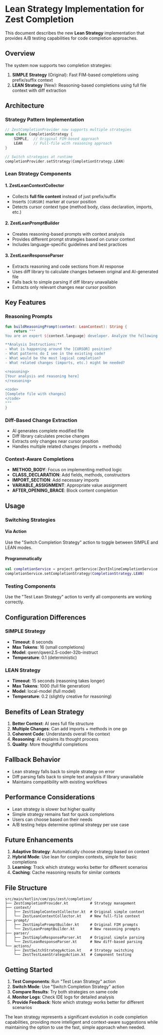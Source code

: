 # Lean Strategy Implementation for Zest Completion

This document describes the new **Lean Strategy** implementation that provides A/B testing capabilities for code completion approaches.

## Overview

The system now supports two completion strategies:

1. **SIMPLE Strategy** (Original): Fast FIM-based completions using prefix/suffix context
2. **LEAN Strategy** (New): Reasoning-based completions using full file context with diff extraction

## Architecture

### Strategy Pattern Implementation

```kotlin
// ZestCompletionProvider now supports multiple strategies
enum class CompletionStrategy {
    SIMPLE,  // Original FIM-based approach  
    LEAN     // Full-file with reasoning approach
}

// Switch strategies at runtime
completionProvider.setStrategy(CompletionStrategy.LEAN)
```

### Lean Strategy Components

#### 1. ZestLeanContextCollector
- Collects **full file content** instead of just prefix/suffix
- Inserts `[CURSOR]` marker at cursor position
- Detects cursor context type (method body, class declaration, imports, etc.)

#### 2. ZestLeanPromptBuilder  
- Creates reasoning-based prompts with context analysis
- Provides different prompt strategies based on cursor context
- Includes language-specific guidelines and best practices

#### 3. ZestLeanResponseParser
- Extracts reasoning and code sections from AI response
- Uses diff library to calculate changes between original and AI-generated file
- Falls back to simple parsing if diff library unavailable
- Extracts only relevant changes near cursor position

## Key Features

### Reasoning Prompts
```kotlin
fun buildReasoningPrompt(context: LeanContext): String {
    return """
You are an expert ${context.language} developer. Analyze the following code file and complete it at the cursor position marked with [CURSOR].

**Analysis Instructions:**
- What is happening around the [CURSOR] position?
- What patterns do I see in the existing code?
- What would be the most logical completion?
- What related changes (imports, etc.) might be needed?

<reasoning>
[Your analysis and reasoning here]
</reasoning>

<code>
[Complete file with changes]
</code>
"""
}
```

### Diff-Based Change Extraction
- AI generates complete modified file
- Diff library calculates precise changes
- Extracts only changes near cursor position
- Handles multiple related changes (imports + methods)

### Context-Aware Completions
- **METHOD_BODY**: Focus on implementing method logic
- **CLASS_DECLARATION**: Add fields, methods, constructors
- **IMPORT_SECTION**: Add necessary imports
- **VARIABLE_ASSIGNMENT**: Appropriate value assignment
- **AFTER_OPENING_BRACE**: Block content completion

## Usage

### Switching Strategies

#### Via Action
Use the "Switch Completion Strategy" action to toggle between SIMPLE and LEAN modes.

#### Programmatically
```kotlin
val completionService = project.getService(ZestInlineCompletionService::class.java)
completionService.setCompletionStrategy(CompletionStrategy.LEAN)
```

### Testing Components
Use the "Test Lean Strategy" action to verify all components are working correctly.

## Configuration Differences

### SIMPLE Strategy
- **Timeout**: 8 seconds
- **Max Tokens**: 16 (small completions)
- **Model**: qwen/qwen2.5-coder-32b-instruct
- **Temperature**: 0.1 (deterministic)

### LEAN Strategy  
- **Timeout**: 15 seconds (reasoning takes longer)
- **Max Tokens**: 1000 (full file generation)
- **Model**: local-model (full model)
- **Temperature**: 0.2 (slightly creative for reasoning)

## Benefits of Lean Strategy

1. **Better Context**: AI sees full file structure
2. **Multiple Changes**: Can add imports + methods in one go
3. **Coherent Code**: Understands overall file context
4. **Reasoning**: AI explains its thought process
5. **Quality**: More thoughtful completions

## Fallback Behavior

- Lean strategy falls back to simple strategy on error
- Diff parsing falls back to simple text analysis if library unavailable
- Maintains compatibility with existing workflows

## Performance Considerations

- Lean strategy is slower but higher quality
- Simple strategy remains fast for quick completions
- Users can choose based on their needs
- A/B testing helps determine optimal strategy per use case

## Future Enhancements

1. **Adaptive Strategy**: Automatically choose strategy based on context
2. **Hybrid Mode**: Use lean for complex contexts, simple for basic completions
3. **Learning**: Track which strategy works better for different scenarios
4. **Caching**: Cache reasoning results for similar contexts

## File Structure

```
src/main/kotlin/com/zps/zest/completion/
├── ZestCompletionProvider.kt          # Strategy management
├── context/
│   ├── ZestSimpleContextCollector.kt  # Original simple context
│   └── ZestLeanContextCollector.kt    # New full-file context
├── prompt/
│   ├── ZestSimplePromptBuilder.kt     # Original FIM prompts
│   └── ZestLeanPromptBuilder.kt       # New reasoning prompts  
├── parser/
│   ├── ZestSimpleResponseParser.kt    # Original simple parsing
│   └── ZestLeanResponseParser.kt      # New diff-based parsing
└── actions/
    ├── ZestSwitchStrategyAction.kt    # Strategy switching
    └── ZestTestLeanStrategyAction.kt  # Component testing
```

## Getting Started

1. **Test Components**: Run "Test Lean Strategy" action
2. **Switch Mode**: Use "Switch Completion Strategy" action  
3. **Compare Results**: Try both strategies on same code
4. **Monitor Logs**: Check IDE logs for detailed analysis
5. **Provide Feedback**: Note which strategy works better for different scenarios

The lean strategy represents a significant evolution in code completion capabilities, providing more intelligent and context-aware suggestions while maintaining the option to use the fast, simple approach when needed.
